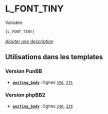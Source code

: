 # L_FONT_TINY


Variable.

```html
{L_FONT_TINY}
```

[*Ajouter une description*](https://fa-tvars.appspot.com/var/L_FONT_TINY)

## Utilisations dans les templates

### Version PunBB
* __[`posting_body`](../tpl/var/punbb/posting_body.md#readme) :__ lignes [`194`](../tpl/src/punbb/posting_body.tpl#L194), [`275`](../tpl/src/punbb/posting_body.tpl#L275)

### Version phpBB2
* __[`posting_body`](../tpl/var/subsilver/posting_body.md#readme) :__ lignes [`248`](../tpl/src/subsilver/posting_body.tpl#L248), [`329`](../tpl/src/subsilver/posting_body.tpl#L329)